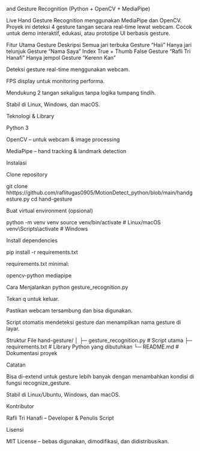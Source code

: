 and Gesture Recognition (Python + OpenCV + MediaPipe)

Live Hand Gesture Recognition menggunakan MediaPipe dan OpenCV. Proyek ini deteksi 4 gesture tangan secara real-time lewat webcam. Cocok untuk demo interaktif, edukasi, atau prototipe UI berbasis gesture.

Fitur Utama
Gesture	Deskripsi
Semua jari terbuka	Gesture “Haii”
Hanya jari telunjuk	Gesture “Nama Saya”
Index True + Thumb False	Gesture “Rafli Tri Hanafi”
Hanya jempol	Gesture “Kerenn Kan”

Deteksi gesture real-time menggunakan webcam.

FPS display untuk monitoring performa.

Mendukung 2 tangan sekaligus tanpa logika tumpang tindih.

Stabil di Linux, Windows, dan macOS.

Teknologi & Library

Python 3

OpenCV – untuk webcam & image processing

MediaPipe – hand tracking & landmark detection

Instalasi

Clone repository

git clone hhttps://github.com/raflitugas0905/MotionDetect_python/blob/main/handgesture.py
cd hand-gesture


Buat virtual environment (opsional)

python -m venv venv
source venv/bin/activate    # Linux/macOS
venv\Scripts\activate       # Windows


Install dependencies

pip install -r requirements.txt


requirements.txt minimal:

opencv-python
mediapipe

Cara Menjalankan
python gesture_recognition.py


Tekan q untuk keluar.

Pastikan webcam tersambung dan bisa digunakan.

Script otomatis mendeteksi gesture dan menampilkan nama gesture di layar.

Struktur File
hand-gesture/
│
├─ gesture_recognition.py  # Script utama
├─ requirements.txt        # Library Python yang dibutuhkan
└─ README.md               # Dokumentasi proyek

Catatan

Bisa di-extend untuk gesture lebih banyak dengan menambahkan kondisi di fungsi recognize_gesture.

Stabil di Linux/Ubuntu, Windows, dan macOS.

Kontributor

Rafli Tri Hanafi – Developer & Penulis Script

Lisensi

MIT License – bebas digunakan, dimodifikasi, dan didistribusikan.
